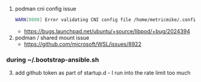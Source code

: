 1. podman cni config issue
    ```bash
    WARN[0000] Error validating CNI config file /home/metricmike/.config/cni/net.d/trasharr_default.conflist: [plugin bridge does not support config version "1.0.0" plugin portmap does not support config version "1.0.0" plugin firewall does not support config version "1.0.0" plugin tuning does not support config version "1.0.0"]
    ```
    - https://bugs.launchpad.net/ubuntu/+source/libpod/+bug/2024394
1. podman / shared mount issue
    - https://github.com/microsoft/WSL/issues/8922

### during ~/.bootstrap-ansible.sh

3. add github token as part of startup.d  - I run into the rate limit too much